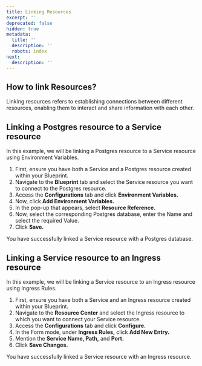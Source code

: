 ```yaml
---
title: Linking Resources
excerpt: ''
deprecated: false
hidden: true
metadata:
  title: ''
  description: ''
  robots: index
next:
  description: ''
---
```

## How to link Resources?

Linking resources refers to establishing connections between different resources, enabling them to interact and share information with each other.

## Linking a Postgres resource to a Service resource

In this example, we will be linking a Postgres resource to a Service resource using Environment Variables.

1. First, ensure you have both a Service and a Postgres resource created within your Blueprint.
2. Navigate to the **Blueprint** tab and select the Service resource you want to connect to the Postgres resource.
3. Access the **Configurations** tab and click **Environment Variables.**
4. Now, click **Add Environment Variables.**
5. In the pop-up that appears, select **Resource Reference.**
6. Now, select the corresponding Postgres database, enter the Name and select the required Value.
7. Click **Save.**

You have successfully linked a Service resource with a Postgres database.

## Linking a Service resource to an Ingress resource

In this example, we will be linking a Service resource to an Ingress resource using Ingress Rules.

1. First, ensure you have both a Service and an Ingress resource created within your Blueprint.
2. Navigate to the **Resource Center** and select the Ingress resource to which you want to connect your Service resource.
3. Access the **Configurations** tab and click **Configure.**
4. In the Form mode, under **Ingress Rules,** click **Add New Entry.**
5. Mention the **Service Name, Path,** and **Port.**
6. Click **Save Changes.**

You have successfully linked a Service resource with an Ingress resource.
